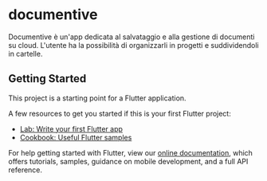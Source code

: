 # documentive

Documentive è un'app dedicata al salvataggio e alla gestione di documenti su cloud.
L'utente ha la possibilità di organizzarli in progetti e suddividendoli in cartelle.

## Getting Started

This project is a starting point for a Flutter application.

A few resources to get you started if this is your first Flutter project:

- [Lab: Write your first Flutter app](https://flutter.dev/docs/get-started/codelab)
- [Cookbook: Useful Flutter samples](https://flutter.dev/docs/cookbook)

For help getting started with Flutter, view our
[online documentation](https://flutter.dev/docs), which offers tutorials,
samples, guidance on mobile development, and a full API reference.
